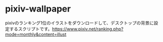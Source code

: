 # pixiv-wallpaper
pixivのランキング1位のイラストをダウンロードして、デスクトップの背景に設定するスクリプトです。https://www.pixiv.net/ranking.php?mode=monthly&content=illust
